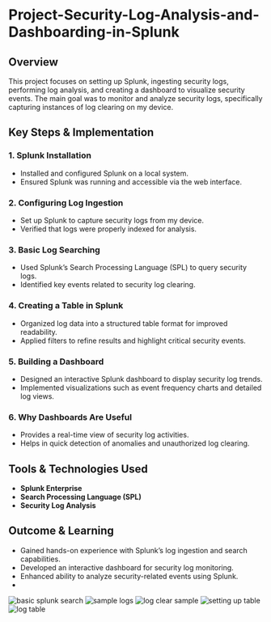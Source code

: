 # Project-Security-Log-Analysis-and-Dashboarding-in-Splunk


## Overview
This project focuses on setting up Splunk, ingesting security logs, performing log analysis, and creating a dashboard to visualize security events. The main goal was to monitor and analyze security logs, specifically capturing instances of log clearing on my device.

## Key Steps & Implementation

### 1. Splunk Installation
- Installed and configured Splunk on a local system.
- Ensured Splunk was running and accessible via the web interface.

### 2. Configuring Log Ingestion
- Set up Splunk to capture security logs from my device.
- Verified that logs were properly indexed for analysis.

### 3. Basic Log Searching
- Used Splunk’s Search Processing Language (SPL) to query security logs.
- Identified key events related to security log clearing.

### 4. Creating a Table in Splunk
- Organized log data into a structured table format for improved readability.
- Applied filters to refine results and highlight critical security events.

### 5. Building a Dashboard
- Designed an interactive Splunk dashboard to display security log trends.
- Implemented visualizations such as event frequency charts and detailed log views.

### 6. Why Dashboards Are Useful
- Provides a real-time view of security log activities.
- Helps in quick detection of anomalies and unauthorized log clearing.

## Tools & Technologies Used
- **Splunk Enterprise**
- **Search Processing Language (SPL)**
- **Security Log Analysis**

## Outcome & Learning
- Gained hands-on experience with Splunk’s log ingestion and search capabilities.
- Developed an interactive dashboard for security log monitoring.
- Enhanced ability to analyze security-related events using Splunk.
- 
![basic splunk search](https://github.com/user-attachments/assets/7562d292-1bea-4075-ac49-8b7a552bc7f1)
![sample logs](https://github.com/user-attachments/assets/53b154b7-d9ac-4fd3-ada8-e3baaebc4833)
![log clear sample](https://github.com/user-attachments/assets/5202711e-5d37-465b-985f-2d1a76696737)
![setting up table](https://github.com/user-attachments/assets/a99d1c8f-7e2a-48cc-98b8-2cd44a95a341)
![log table](https://github.com/user-attachments/assets/e83fff9e-d8b3-440c-808d-059053b5a257)



